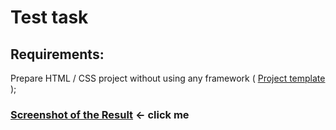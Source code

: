 # Test task

## Requirements:

Prepare HTML / CSS project without using any framework ( [Project template](https://static.shuffle.dev/files/zadanie-nr-1.png) );

### [Screenshot of the Result](https://drive.google.com/file/d/109HPpV5wRiiDsoeeFpe6OJnzkvoxjvyb/view?usp=sharing) <- click me
